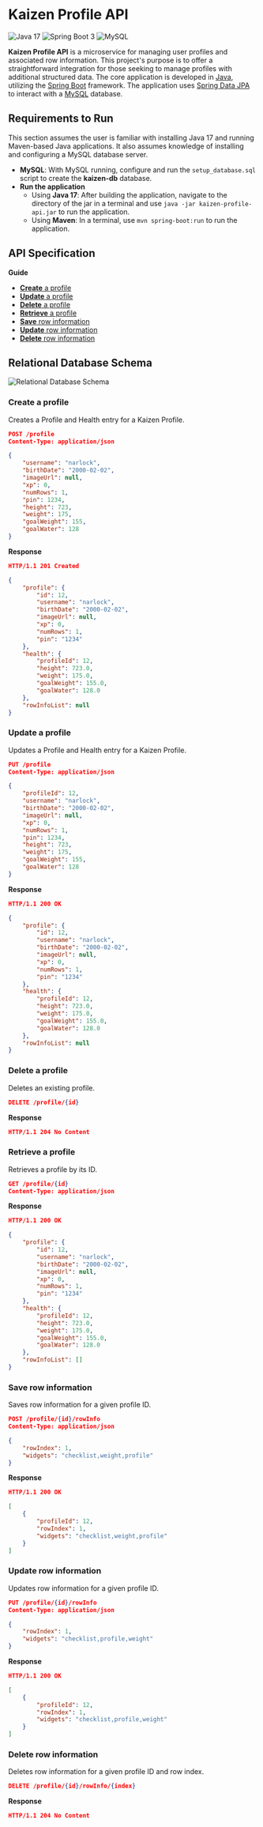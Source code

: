 # Kaizen Profile API

![Java 17](https://img.shields.io/badge/java_17-%23ED8B00.svg?style=for-the-badge&logo=openjdk&logoColor=white)
![Spring Boot 3](https://img.shields.io/badge/spring_boot_3-%236DB33F.svg?style=for-the-badge&logo=spring-boot&logoColor=white)
![MySQL](https://img.shields.io/badge/mysql-%2300f.svg?style=for-the-badge&logo=mysql&logoColor=white)

**Kaizen Profile API** is a microservice for managing user profiles and associated row information. This project's purpose is to offer a straightforward integration for those seeking to manage profiles with additional structured data. The core application is developed in [Java](https://www.java.com/), utilizing the [Spring Boot](https://spring.io/projects/spring-boot) framework. The application uses [Spring Data JPA](https://spring.io/projects/spring-data-jpa) to interact with a [MySQL](https://www.mysql.com/) database.

## Requirements to Run

This section assumes the user is familiar with installing Java 17 and running Maven-based Java applications. It also assumes knowledge of installing and configuring a MySQL database server.
- **MySQL**: With MySQL running, configure and run the `setup_database.sql` script to create the **kaizen-db** database.
- **Run the application**
    - Using **Java 17**: After building the application, navigate to the directory of the jar in a terminal and use `java -jar kaizen-profile-api.jar` to run the application.
    - Using **Maven**: In a terminal, use `mvn spring-boot:run` to run the application.

## API Specification

**Guide**
- [**Create** a profile](#create-a-profile)
- [**Update** a profile](#update-a-profile)
- [**Delete** a profile](#delete-a-profile)
- [**Retrieve** a profile](#retrieve-a-profile)
- [**Save** row information](#save-row-information)
- [**Update** row information](#update-row-information)
- [**Delete** row information](#delete-row-information)

## Relational Database Schema

![Relational Database Schema](./README%20Assets/relationaldb.png)

### Create a profile
Creates a Profile and Health entry for a Kaizen Profile.

```json
POST /profile
Content-Type: application/json

{
    "username": "narlock",
    "birthDate": "2000-02-02",
    "imageUrl": null,
    "xp": 0,
    "numRows": 1,
    "pin": 1234,
    "height": 723,
    "weight": 175,
    "goalWeight": 155,
    "goalWater": 128
}
```

**Response**
```json
HTTP/1.1 201 Created

{
    "profile": {
        "id": 12,
        "username": "narlock",
        "birthDate": "2000-02-02",
        "imageUrl": null,
        "xp": 0,
        "numRows": 1,
        "pin": "1234"
    },
    "health": {
        "profileId": 12,
        "height": 723.0,
        "weight": 175.0,
        "goalWeight": 155.0,
        "goalWater": 128.0
    },
    "rowInfoList": null
}
```

### Update a profile
Updates a Profile and Health entry for a Kaizen Profile.

```json
PUT /profile
Content-Type: application/json

{
    "profileId": 12,
    "username": "narlock",
    "birthDate": "2000-02-02",
    "imageUrl": null,
    "xp": 0,
    "numRows": 1,
    "pin": 1234,
    "height": 723,
    "weight": 175,
    "goalWeight": 155,
    "goalWater": 128
}
```

**Response**
```json
HTTP/1.1 200 OK

{
    "profile": {
        "id": 12,
        "username": "narlock",
        "birthDate": "2000-02-02",
        "imageUrl": null,
        "xp": 0,
        "numRows": 1,
        "pin": "1234"
    },
    "health": {
        "profileId": 12,
        "height": 723.0,
        "weight": 175.0,
        "goalWeight": 155.0,
        "goalWater": 128.0
    },
    "rowInfoList": null
}
```

### Delete a profile
Deletes an existing profile.

```json
DELETE /profile/{id}
```

**Response**
```json
HTTP/1.1 204 No Content
```

### Retrieve a profile
Retrieves a profile by its ID.

```json
GET /profile/{id}
Content-Type: application/json
```

**Response**
```json
HTTP/1.1 200 OK

{
    "profile": {
        "id": 12,
        "username": "narlock",
        "birthDate": "2000-02-02",
        "imageUrl": null,
        "xp": 0,
        "numRows": 1,
        "pin": "1234"
    },
    "health": {
        "profileId": 12,
        "height": 723.0,
        "weight": 175.0,
        "goalWeight": 155.0,
        "goalWater": 128.0
    },
    "rowInfoList": []
}
```

### Save row information
Saves row information for a given profile ID.

```json
POST /profile/{id}/rowInfo
Content-Type: application/json

{
    "rowIndex": 1,
    "widgets": "checklist,weight,profile"
}
```

**Response**
```json
HTTP/1.1 200 OK

[
    {
        "profileId": 12,
        "rowIndex": 1,
        "widgets": "checklist,weight,profile"
    }
]
```

### Update row information
Updates row information for a given profile ID.

```json
PUT /profile/{id}/rowInfo
Content-Type: application/json

{
    "rowIndex": 1,
    "widgets": "checklist,profile,weight"
}
```

**Response**
```json
HTTP/1.1 200 OK

[
    {
        "profileId": 12,
        "rowIndex": 1,
        "widgets": "checklist,profile,weight"
    }
]
```

### Delete row information
Deletes row information for a given profile ID and row index.

```json
DELETE /profile/{id}/rowInfo/{index}
```

**Response**
```json
HTTP/1.1 204 No Content
```
